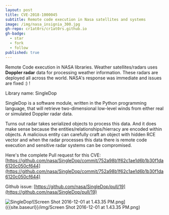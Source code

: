 ```yaml
---
layout: post
title: CVE-2018-1000045
subtitle: Remote code execution in Nasa satellites and systems
image: /img/nasa_insignia_300.jpg
gh-repo: cr1at0rs/cr1at0rs.github.io
gh-badge:
  - star
  - fork
  - follow
published: true
---
```


Remote Code execution in NASA libraries. Weather satellites/radars uses **Doppler radar**  data for processing weather information. These radars are deployed all across the world. NASA's response was immediate and issues are fixed :) !

Library name: SingleDop

SingleDop is a software module, written in the Python programming language, that will retrieve two-dimensional low-level winds from either real or simulated Doppler radar data.

Turns out radar takes serialized objects to process this data. And it does make sense because the entities/relationships/hierracy are encoded within objects. A malicious entity can carefully craft an object with hidden RCE vector and when the radar processes this data there is remote code execution and sensitive radar systems can be compromised.


Here's the complete Pull request for this CVE: [https://github.com/nasa/SingleDop/commit/752a98b1f62c1ae1d6b1b30f1da6120c050cf644](https://github.com/nasa/SingleDop/commit/752a98b1f62c1ae1d6b1b30f1da6120c050cf644)

Github issue: [https://github.com/nasa/SingleDop/pull/19](https://github.com/nasa/SingleDop/pull/19)

![SingleDop]({{site.baseurl}}/img/Screen%20Shot%202016-12-01%20at%201.43.35%20PM.png)![Screen Shot 2016-12-01 at 1.43.35 PM.png]({{site.baseurl}}/img/Screen Shot 2016-12-01 at 1.43.35 PM.png)
